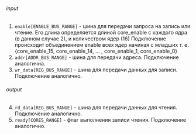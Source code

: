 ###### input
1. `enable[ENABLE_BUS_RANGE]` - шина для передачи запроса на запись или чтение. Его длина определяется длиной core_enable с каждого ядра (в данном случае 2), и количеством ядер (16) Подключение происходит объединением enable всех ядер начиная с младших т. е. 
{core_enable_15, core_enable_14, ... , core_enable_1, core_enable_0}
2. `addr[ADDR_BUS_RANGE]` - шина для передачи адреса. Подключение аналогична.
3. `wr_data[REG_BUS_RANGE]` - шина для передачи данных для записи. Подключение аналогично.
###### output
4. `rd_data[REG_BUS_RANGE]` - шина для передачи данных для чтения. Подключение аналогично.
5. `ready[CORES_RANGE]` - флаг выполнения записи чтения. Подключение аналогично. 